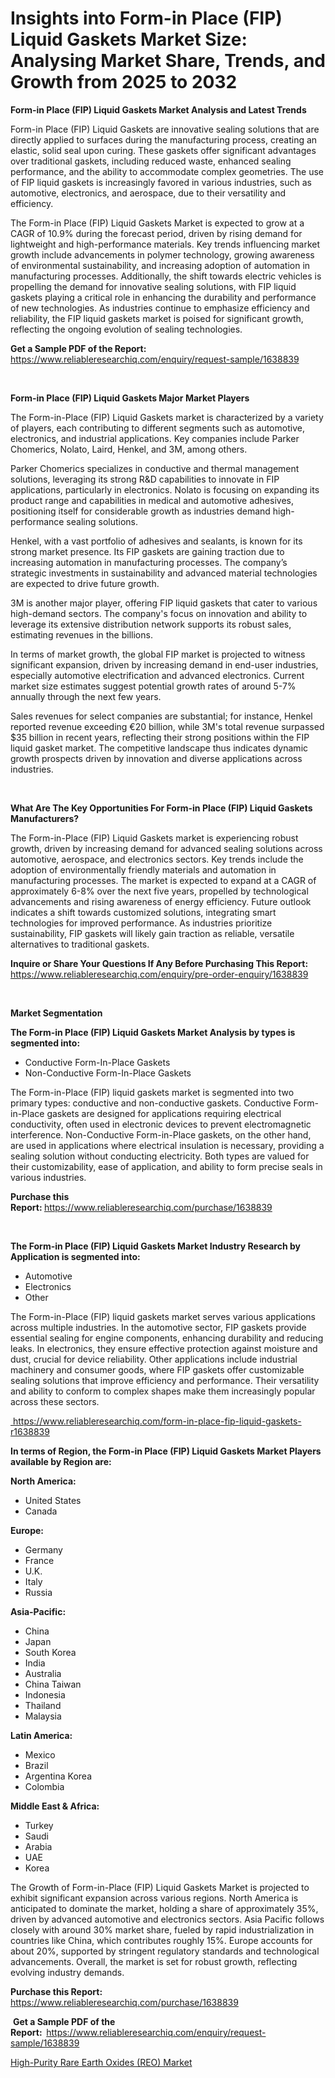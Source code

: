 <p><h1>Insights into Form-in Place (FIP) Liquid Gaskets Market Size: Analysing Market Share, Trends, and Growth from 2025 to 2032</h1></p><p><strong>Form-in Place (FIP) Liquid Gaskets Market Analysis and Latest Trends</strong></p>
<p><p>Form-in Place (FIP) Liquid Gaskets are innovative sealing solutions that are directly applied to surfaces during the manufacturing process, creating an elastic, solid seal upon curing. These gaskets offer significant advantages over traditional gaskets, including reduced waste, enhanced sealing performance, and the ability to accommodate complex geometries. The use of FIP liquid gaskets is increasingly favored in various industries, such as automotive, electronics, and aerospace, due to their versatility and efficiency.</p><p>The Form-in Place (FIP) Liquid Gaskets Market is expected to grow at a CAGR of 10.9% during the forecast period, driven by rising demand for lightweight and high-performance materials. Key trends influencing market growth include advancements in polymer technology, growing awareness of environmental sustainability, and increasing adoption of automation in manufacturing processes. Additionally, the shift towards electric vehicles is propelling the demand for innovative sealing solutions, with FIP liquid gaskets playing a critical role in enhancing the durability and performance of new technologies. As industries continue to emphasize efficiency and reliability, the FIP liquid gaskets market is poised for significant growth, reflecting the ongoing evolution of sealing technologies.</p></p>
<p><strong>Get a Sample PDF of the Report:&nbsp;</strong> <a href="https://www.reliableresearchiq.com/enquiry/request-sample/1638839?utm_campaign=3505&utm_medium=2&utm_source=Github&utm_content=ia&utm_term=02042025&utm_id=form-in-place-fip-liquid-gaskets">https://www.reliableresearchiq.com/enquiry/request-sample/1638839</a></p>
<p>&nbsp;</p>
<p><strong>Form-in Place (FIP) Liquid Gaskets Major Market Players</strong></p>
<p><p>The Form-in-Place (FIP) Liquid Gaskets market is characterized by a variety of players, each contributing to different segments such as automotive, electronics, and industrial applications. Key companies include Parker Chomerics, Nolato, Laird, Henkel, and 3M, among others. </p><p>Parker Chomerics specializes in conductive and thermal management solutions, leveraging its strong R&D capabilities to innovate in FIP applications, particularly in electronics. Nolato is focusing on expanding its product range and capabilities in medical and automotive adhesives, positioning itself for considerable growth as industries demand high-performance sealing solutions. </p><p>Henkel, with a vast portfolio of adhesives and sealants, is known for its strong market presence. Its FIP gaskets are gaining traction due to increasing automation in manufacturing processes. The company’s strategic investments in sustainability and advanced material technologies are expected to drive future growth. </p><p>3M is another major player, offering FIP liquid gaskets that cater to various high-demand sectors. The company's focus on innovation and ability to leverage its extensive distribution network supports its robust sales, estimating revenues in the billions.</p><p>In terms of market growth, the global FIP market is projected to witness significant expansion, driven by increasing demand in end-user industries, especially automotive electrification and advanced electronics. Current market size estimates suggest potential growth rates of around 5-7% annually through the next few years.</p><p>Sales revenues for select companies are substantial; for instance, Henkel reported revenue exceeding €20 billion, while 3M's total revenue surpassed $35 billion in recent years, reflecting their strong positions within the FIP liquid gasket market. The competitive landscape thus indicates dynamic growth prospects driven by innovation and diverse applications across industries.</p></p>
<p>&nbsp;</p>
<p><strong>What Are The Key Opportunities For Form-in Place (FIP) Liquid Gaskets Manufacturers?</strong></p>
<p><p>The Form-in-Place (FIP) Liquid Gaskets market is experiencing robust growth, driven by increasing demand for advanced sealing solutions across automotive, aerospace, and electronics sectors. Key trends include the adoption of environmentally friendly materials and automation in manufacturing processes. The market is expected to expand at a CAGR of approximately 6-8% over the next five years, propelled by technological advancements and rising awareness of energy efficiency. Future outlook indicates a shift towards customized solutions, integrating smart technologies for improved performance. As industries prioritize sustainability, FIP gaskets will likely gain traction as reliable, versatile alternatives to traditional gaskets.</p></p>
<p><strong>Inquire or Share Your Questions If Any Before Purchasing This Report:</strong> <a href="https://www.reliableresearchiq.com/enquiry/pre-order-enquiry/1638839?utm_campaign=3505&utm_medium=2&utm_source=Github&utm_content=ia&utm_term=02042025&utm_id=form-in-place-fip-liquid-gaskets">https://www.reliableresearchiq.com/enquiry/pre-order-enquiry/1638839</a></p>
<p>&nbsp;</p>
<p><strong>Market Segmentation</strong></p>
<p><strong>The Form-in Place (FIP) Liquid Gaskets Market Analysis by types is segmented into:</strong></p>
<p><ul><li>Conductive Form-In-Place Gaskets</li><li>Non-Conductive Form-In-Place Gaskets</li></ul></p>
<p><p>The Form-in-Place (FIP) liquid gaskets market is segmented into two primary types: conductive and non-conductive gaskets. Conductive Form-in-Place gaskets are designed for applications requiring electrical conductivity, often used in electronic devices to prevent electromagnetic interference. Non-Conductive Form-in-Place gaskets, on the other hand, are used in applications where electrical insulation is necessary, providing a sealing solution without conducting electricity. Both types are valued for their customizability, ease of application, and ability to form precise seals in various industries.</p></p>
<p><strong>Purchase this Report:&nbsp;</strong><a href="https://www.reliableresearchiq.com/purchase/1638839?utm_campaign=3505&utm_medium=2&utm_source=Github&utm_content=ia&utm_term=02042025&utm_id=form-in-place-fip-liquid-gaskets">https://www.reliableresearchiq.com/purchase/1638839</a></p>
<p>&nbsp;</p>
<p><strong>The Form-in Place (FIP) Liquid Gaskets Market Industry Research by Application is segmented into:</strong></p>
<p><ul><li>Automotive</li><li>Electronics</li><li>Other</li></ul></p>
<p><p>The Form-in-Place (FIP) liquid gaskets market serves various applications across multiple industries. In the automotive sector, FIP gaskets provide essential sealing for engine components, enhancing durability and reducing leaks. In electronics, they ensure effective protection against moisture and dust, crucial for device reliability. Other applications include industrial machinery and consumer goods, where FIP gaskets offer customizable sealing solutions that improve efficiency and performance. Their versatility and ability to conform to complex shapes make them increasingly popular across these sectors.</p></p>
<p><a href="https://www.reliableresearchiq.com/form-in-place-fip-liquid-gaskets-r1638839?utm_campaign=3505&utm_medium=2&utm_source=Github&utm_content=ia&utm_term=02042025&utm_id=form-in-place-fip-liquid-gaskets">&nbsp;https://www.reliableresearchiq.com/form-in-place-fip-liquid-gaskets-r1638839</a></p>
<p><strong>In terms of Region, the Form-in Place (FIP) Liquid Gaskets Market Players available by Region are:</strong></p>
<p>
    <p> <strong> North America: </strong>
        <ul>
            <li>United States</li>
            <li>Canada</li>
        </ul>
        </p> 
    <p> <strong> Europe: </strong>
        <ul>
            <li>Germany</li>
            <li>France</li>
            <li>U.K.</li>
            <li>Italy</li>
            <li>Russia</li>
        </ul>
        </p> 
    <p> <strong> Asia-Pacific: </strong>
        <ul>
            <li>China</li>
            <li>Japan</li>
            <li>South Korea</li>
            <li>India</li>
            <li>Australia</li>
            <li>China Taiwan</li>
            <li>Indonesia</li>
            <li>Thailand</li>
            <li>Malaysia</li>
        </ul>
        </p> 
    <p> <strong> Latin America: </strong>
        <ul>
            <li>Mexico</li>
            <li>Brazil</li>
            <li>Argentina Korea</li>
            <li>Colombia</li>
        </ul>
        </p> 
    <p> <strong> Middle East & Africa: </strong>
        <ul>
            <li>Turkey</li>
            <li>Saudi</li>
            <li>Arabia</li>
            <li>UAE</li>
            <li>Korea</li>
        </ul>
    </p>
    </p>
<p><p>The Growth of Form-in-Place (FIP) Liquid Gaskets Market is projected to exhibit significant expansion across various regions. North America is anticipated to dominate the market, holding a share of approximately 35%, driven by advanced automotive and electronics sectors. Asia Pacific follows closely with around 30% market share, fueled by rapid industrialization in countries like China, which contributes roughly 15%. Europe accounts for about 20%, supported by stringent regulatory standards and technological advancements. Overall, the market is set for robust growth, reflecting evolving industry demands.</p></p>
<p><strong>Purchase this Report: </strong><a href="https://www.reliableresearchiq.com/purchase/1638839?utm_campaign=3505&utm_medium=2&utm_source=Github&utm_content=ia&utm_term=02042025&utm_id=form-in-place-fip-liquid-gaskets">https://www.reliableresearchiq.com/purchase/1638839</a></p>
<p>&nbsp;<strong>Get a Sample PDF of the Report:&nbsp;&nbsp;</strong><a href="https://www.reliableresearchiq.com/enquiry/request-sample/1638839?utm_campaign=3505&utm_medium=2&utm_source=Github&utm_content=ia&utm_term=02042025&utm_id=form-in-place-fip-liquid-gaskets">https://www.reliableresearchiq.com/enquiry/request-sample/1638839</a></p>
<p><strong></strong></p>
<p><p><a href="https://github.com/signallaikun/Market-Research-Report-List-1/blob/main/high-purity-rare-earth-oxides-reo-market.md?utm_campaign=3505&utm_medium=2&utm_source=Github&utm_content=ia&utm_term=02042025&utm_id=form-in-place-fip-liquid-gaskets">High-Purity Rare Earth Oxides (REO) Market</a></p></p>